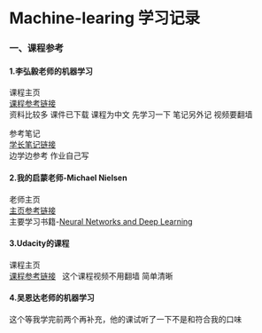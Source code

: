 # Machine-learing 学习记录
### 一、课程参考
#### 1.李弘毅老师的机器学习  
课程主页  
[课程参考链接](http://speech.ee.ntu.edu.tw/~tlkagk/index.html)  
资料比较多 课件已下载 课程为中文 先学习一下 笔记另外记 视频要翻墙  

参考笔记  
[学长笔记链接](http://blog.csdn.net/soulmeetliang/article/category/6929977)  
边学边参考 作业自己写 

#### 2.我的启蒙老师-Michael Nielsen  
老师主页  
[主页参考链接](http://michaelnielsen.org/)  
主要学习书籍-[Neural Networks and Deep Learning](http://neuralnetworksanddeeplearning.com)  

#### 3.Udacity的课程
课程主页  
[课程参考链接](https://classroom.udacity.com/courses/cs373)  
这个课程视频不用翻墙 简单清晰

#### 4.吴恩达老师的机器学习
这个等我学完前两个再补充，他的课试听了一下不是和符合我的口味
